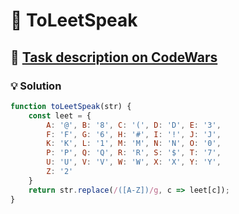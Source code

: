 # 📝 ToLeetSpeak

## 🔗 [Task description on CodeWars](https://www.codewars.com/kata/57c1ab3949324c321600013f)

### 💡 Solution

```javascript
function toLeetSpeak(str) {
    const leet = {
        A: '@', B: '8', C: '(', D: 'D', E: '3',
        F: 'F', G: '6', H: '#', I: '!', J: 'J',
        K: 'K', L: '1', M: 'M', N: 'N', O: '0',
        P: 'P', Q: 'Q', R: 'R', S: '$', T: '7',
        U: 'U', V: 'V', W: 'W', X: 'X', Y: 'Y',
        Z: '2'
    }
    return str.replace(/([A-Z])/g, c => leet[c]);
}
```
